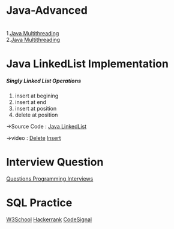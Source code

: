 <h1>Java-Advanced</h1></br>
1.<a href="https://www.tutorialspoint.com/java/java_multithreading.htm">Java Multithreading</a></br>
2.<a href="https://beginnersbook.com/2013/03/multithreading-in-java/">Java Multithreading</a></br>

<h1>Java LinkedList Implementation</h1>
<h5>Singly Linked List Operations</h5>
 
1. insert at begining
2. insert at end
3. insert at position
4. delete at position</br>
<p>&#8594;Source Code : <a href="https://www.sanfoundry.com/java-program-implement-singly-linked-list/">Java LinkedList</a></p>
<p>&#8594;video : <a href="https://www.youtube.com/watch?v=2S8E2eGIEjg"/>Delete</a> <a href="https://www.youtube.com/watch?v=S2is24gCeNU&t=54s"/> Insert</a></p>

<h1>Interview Question</h1>
<a href="http://www.codespaghetti.com/interview-questions/">Questions Programming Interviews</a></br>

<h1>SQL Practice</h1>
<a href="https://www.w3resource.com/sql-exercises/"/>W3School</a>
<a href="https://www.hackerrank.com/domains/sql"/>Hackerrank</a>
<a href="https://app.codesignal.com/arcade/db"/>CodeSignal</a>
